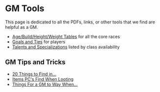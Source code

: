 # GM Tools

This page is dedicated to all the PDFs, links, or other tools that we find are helpful as a GM.

- [Age/Build/Height/Weight Tables](/tools/race-characteristics) for all the core races
- [Goals and Ties](/tools/goals-and-ties) for players
- [Talents and Specializations](/tools/talents-specializations) listed by class availability

## GM Tips and Tricks

- [20 Things to Find in...](/tools/20-things-to-find)
- [Items PC's Find When Looting](/tools/item-loot)
- [Things For a GM to Way When...](/tools/gm-responses)
